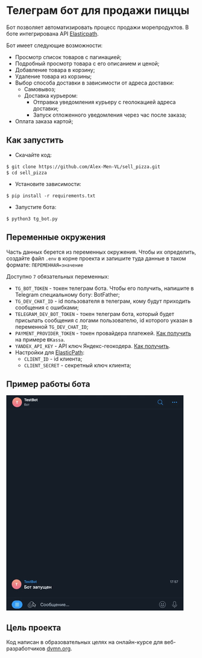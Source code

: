 # Телеграм бот для продажи пиццы

Бот позволяет автоматизировать процесс продажи морепродуктов. В боте интегрирована API [Elasticpath](https://euwest.cm.elasticpath.com/).

Бот имеет следующие возможности:

- Просмотр список товаров с пагинацией;
- Подробный просмотр товара с его описанием и ценой;
- Добавление товара в корзину;
- Удаление товара из корзины;
- Выбор способа доставки в зависимости от адреса доставки:
  - Самовывоз;
  - Доставка курьером:
    - Отправка уведомления курьеру с геолокацией адреса доставки;
    - Запуск отложенного уведомления через час после заказа;
- Оплата заказа картой;

## Как запустить

- Скачайте код:
```shell
$ git clone https://github.com/Alex-Men-VL/sell_pizza.git
$ cd sell_pizza
```
- Установите зависимости:
```shell
$ pip install -r requirements.txt
```
- Запустите бота:
```shell
$ python3 tg_bot.py
```

## Переменные окружения

Часть данных берется из переменных окружения. Чтобы их определить, создайте файл `.env` в корне проекта и запишите 
туда данные в таком формате: `ПЕРЕМЕННАЯ=значение`

Доступно `7` обязательных переменных:

- `TG_BOT_TOKEN` - токен телеграм бота. Чтобы его получить, напишите в Telegram специальному боту: BotFather;
- `TG_DEV_CHAT_ID` - id пользователя в телеграм, кому будут приходить сообщения с ошибками;
- `TELEGRAM_DEV_BOT_TOKEN` - токен телеграм бота, который будет присылать сообщения с логами пользователю, id которого 
  указан в переменной `TG_DEV_CHAT_ID`;
- `PAYMENT_PROVIDER_TOKEN` - токен провайдера платежей. 
[Как получить](https://yookassa.ru/docs/support/payments/onboarding/integration/cms-module/telegram) на примере `ЮKassa`.
- `YANDEX_API_KEY` - API ключ Яндекс-геокодера. [Как получить](https://developer.tech.yandex.ru/services/).
- Настройки для [ElasticPath](https://euwest.cm.elasticpath.com/):
  - `CLIENT_ID` - id клиента;
  - `CLIENT_SECRET` - секретный ключ клиента;

## Пример работы бота

![телеграм бот](.github/tg.gif)

## Цель проекта

Код написан в образовательных целях на онлайн-курсе для веб-разработчиков [dvmn.org](https://dvmn.org/).
